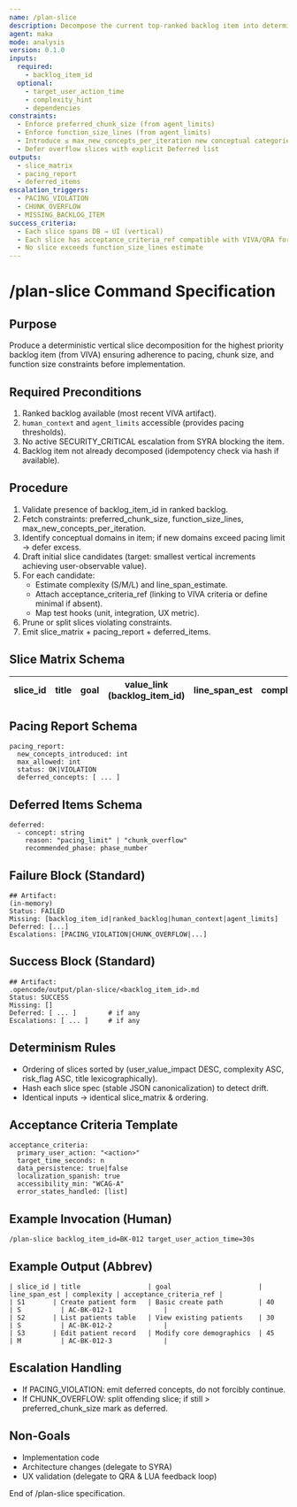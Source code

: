 ```yaml
---
name: /plan-slice
description: Decompose the current top-ranked backlog item into deterministic vertical slices within pacing & chunk constraints.
agent: maka
mode: analysis
version: 0.1.0
inputs:
  required:
    - backlog_item_id
  optional:
    - target_user_action_time
    - complexity_hint
    - dependencies
constraints:
  - Enforce preferred_chunk_size (from agent_limits)
  - Enforce function_size_lines (from agent_limits)
  - Introduce ≤ max_new_concepts_per_iteration new conceptual categories
  - Defer overflow slices with explicit Deferred list
outputs:
  - slice_matrix
  - pacing_report
  - deferred_items
escalation_triggers:
  - PACING_VIOLATION
  - CHUNK_OVERFLOW
  - MISSING_BACKLOG_ITEM
success_criteria:
  - Each slice spans DB → UI (vertical)
  - Each slice has acceptance_criteria_ref compatible with VIVA/QRA formats
  - No slice exceeds function_size_lines estimate
---
```


# /plan-slice Command Specification

## Purpose
Produce a deterministic vertical slice decomposition for the highest priority backlog item (from VIVA) ensuring adherence to pacing, chunk size, and function size constraints before implementation.

## Required Preconditions
1. Ranked backlog available (most recent VIVA artifact).
2. `human_context` and `agent_limits` accessible (provides pacing thresholds).
3. No active SECURITY_CRITICAL escalation from SYRA blocking the item.
4. Backlog item not already decomposed (idempotency check via hash if available).

## Procedure
1. Validate presence of backlog_item_id in ranked backlog.
2. Fetch constraints: preferred_chunk_size, function_size_lines, max_new_concepts_per_iteration.
3. Identify conceptual domains in item; if new domains exceed pacing limit → defer excess.
4. Draft initial slice candidates (target: smallest vertical increments achieving user-observable value).
5. For each candidate:
   - Estimate complexity (S/M/L) and line_span_estimate.
   - Attach acceptance_criteria_ref (linking to VIVA criteria or define minimal if absent).
   - Map test hooks (unit, integration, UX metric).
6. Prune or split slices violating constraints.
7. Emit slice_matrix + pacing_report + deferred_items.

## Slice Matrix Schema
| slice_id | title | goal | value_link (backlog_item_id) | line_span_est | complexity | acceptance_criteria_ref | risk_flag | dependencies |
|----------|-------|------|------------------------------|---------------|-----------|-------------------------|-----------|--------------|

## Pacing Report Schema
```
pacing_report:
  new_concepts_introduced: int
  max_allowed: int
  status: OK|VIOLATION
  deferred_concepts: [ ... ]
```

## Deferred Items Schema
```
deferred:
  - concept: string
    reason: "pacing_limit" | "chunk_overflow"
    recommended_phase: phase_number
```

## Failure Block (Standard)
```
## Artifact:
(in-memory)
Status: FAILED
Missing: [backlog_item_id|ranked_backlog|human_context|agent_limits]
Deferred: [...]
Escalations: [PACING_VIOLATION|CHUNK_OVERFLOW|...]
```

## Success Block (Standard)
```
## Artifact:
.opencode/output/plan-slice/<backlog_item_id>.md
Status: SUCCESS
Missing: []
Deferred: [ ... ]        # if any
Escalations: [ ... ]     # if any
```

## Determinism Rules
- Ordering of slices sorted by (user_value_impact DESC, complexity ASC, risk_flag ASC, title lexicographically).
- Hash each slice spec (stable JSON canonicalization) to detect drift.
- Identical inputs → identical slice_matrix & ordering.

## Acceptance Criteria Template
```
acceptance_criteria:
  primary_user_action: "<action>"
  target_time_seconds: n
  data_persistence: true|false
  localization_spanish: true
  accessibility_min: "WCAG-A"
  error_states_handled: [list]
```

## Example Invocation (Human)
```
/plan-slice backlog_item_id=BK-012 target_user_action_time=30s
```

## Example Output (Abbrev)
```
| slice_id | title                 | goal                      | line_span_est | complexity | acceptance_criteria_ref |
| S1       | Create patient form   | Basic create path         | 40            | S          | AC-BK-012-1             |
| S2       | List patients table   | View existing patients    | 30            | S          | AC-BK-012-2             |
| S3       | Edit patient record   | Modify core demographics  | 45            | M          | AC-BK-012-3             |
```

## Escalation Handling
- If PACING_VIOLATION: emit deferred concepts, do not forcibly continue.
- If CHUNK_OVERFLOW: split offending slice; if still > preferred_chunk_size mark as deferred.

## Non-Goals
- Implementation code
- Architecture changes (delegate to SYRA)
- UX validation (delegate to QRA & LUA feedback loop)

End of /plan-slice specification.
